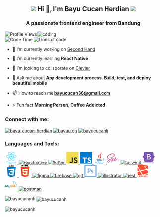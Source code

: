 <h2 align="center"><img src="https://emojis.slackmojis.com/emojis/images/1531849430/4246/blob-sunglasses.gif?1531849430" width="30"/> Hi 👋, I'm Bayu Cucan Herdian <img src="https://media.giphy.com/media/12oufCB0MyZ1Go/giphy.gif" width="50"></h2>
<h3 align="center">A passionate frontend engineer from Bandung</h3>
<img align="right" alt="coding" width="400" src="https://i.pinimg.com/originals/ce/20/67/ce2067f1f3124c21071ebe9ebb6a52d9.gif%22%3E">

![Profile Views](https://komarev.com/ghpvc/?username=bayucucanh&label=Profile%20views&color=0e75b6&style=flat)
![Code Time](https://img.shields.io/badge/Code%20Time-1%2C260%20hrs%204%20mins-blue)
![Lines of code](https://img.shields.io/badge/From%20Hello%20World%20%20I've%20Written-1%20Million%20lines%20of%20code-blue)

- 🔭 I’m currently working on [Second Hand](https://github.com/bayucucanh/SecondHand_Group1)

- 🌱 I’m currently learning **React Native**

- 👯 I’m looking to collaborate on [Clevier](https://github.com/bayucucanh/SecondHand_Group1)

- 💬 Ask me about **App development process. Build, test, and deploy beautiful mobile**

- 📫 How to reach me **bayucucan36@gmail.com**

- ⚡ Fun fact **Morning Person, Coffee Addicted**

<h3 align="left">Connect with me:</h3>
<p align="left">
<a href="https://linkedin.com/in/bayu-cucan-herdian" target="blank"><img align="center" src="https://raw.githubusercontent.com/rahuldkjain/github-profile-readme-generator/master/src/images/icons/Social/linked-in-alt.svg" alt="bayu-cucan-herdian" height="30" width="40" /></a>
<a href="https://instagram.com/bayuu.ch" target="blank"><img align="center" src="https://raw.githubusercontent.com/rahuldkjain/github-profile-readme-generator/master/src/images/icons/Social/instagram.svg" alt="bayuu.ch" height="30" width="40" /></a>
<a href="https://dribbble.com/bayucucanh" target="blank"><img align="center" src="https://raw.githubusercontent.com/rahuldkjain/github-profile-readme-generator/master/src/images/icons/Social/dribbble.svg" alt="bayucucanh" height="30" width="40" /></a>
</p>

<h3 align="left">Languages and Tools:</h3>
<p align="left"> <a href="https://reactjs.org/" target="_blank" rel="noreferrer"> <img src="https://raw.githubusercontent.com/devicons/devicon/master/icons/react/react-original-wordmark.svg" alt="react" width="40" height="40"/> </a> <a href="https://reactnative.dev/" target="_blank" rel="noreferrer"> <img src="https://reactnative.dev/img/header_logo.svg" alt="reactnative" width="40" height="40"/> </a> <a href="https://flutter.dev" target="_blank" rel="noreferrer"> <img src="https://www.vectorlogo.zone/logos/flutterio/flutterio-icon.svg" alt="flutter" width="40" height="40"/> </a> <a href="https://developer.mozilla.org/en-US/docs/Web/JavaScript" target="_blank" rel="noreferrer"> <img src="https://raw.githubusercontent.com/devicons/devicon/master/icons/javascript/javascript-original.svg" alt="javascript" width="40" height="40"/> </a> <a href="https://www.typescriptlang.org/" target="_blank" rel="noreferrer"> <img src="https://raw.githubusercontent.com/devicons/devicon/master/icons/typescript/typescript-original.svg" alt="typescript" width="40" height="40"/> </a> <a href="https://www.java.com" target="_blank" rel="noreferrer"> <img src="https://raw.githubusercontent.com/devicons/devicon/master/icons/java/java-original.svg" alt="java" width="40" height="40"/> </a> <a href="https://sass-lang.com" target="_blank" rel="noreferrer"> <img src="https://raw.githubusercontent.com/devicons/devicon/master/icons/sass/sass-original.svg" alt="sass" width="40" height="40"/> </a> <a href="https://tailwindcss.com/" target="_blank" rel="noreferrer"> <img src="https://www.vectorlogo.zone/logos/tailwindcss/tailwindcss-icon.svg" alt="tailwind" width="40" height="40"/> </a> <a href="https://getbootstrap.com" target="_blank" rel="noreferrer"> <img src="https://raw.githubusercontent.com/devicons/devicon/master/icons/bootstrap/bootstrap-plain-wordmark.svg" alt="bootstrap" width="40" height="40"/> </a> <a href="https://www.w3schools.com/css/" target="_blank" rel="noreferrer"> <img src="https://raw.githubusercontent.com/devicons/devicon/master/icons/css3/css3-original-wordmark.svg" alt="css3" width="40" height="40"/> </a> <a href="https://www.w3.org/html/" target="_blank" rel="noreferrer"> <img src="https://raw.githubusercontent.com/devicons/devicon/master/icons/html5/html5-original-wordmark.svg" alt="html5" width="40" height="40"/> </a> <a href="https://www.figma.com/" target="_blank" rel="noreferrer"> <img src="https://www.vectorlogo.zone/logos/figma/figma-icon.svg" alt="figma" width="40" height="40"/> </a> <a href="https://firebase.google.com/" target="_blank" rel="noreferrer"> <img src="https://www.vectorlogo.zone/logos/firebase/firebase-icon.svg" alt="firebase" width="40" height="40"/> </a> <a href="https://git-scm.com/" target="_blank" rel="noreferrer"> <img src="https://www.vectorlogo.zone/logos/git-scm/git-scm-icon.svg" alt="git" width="40" height="40"/> </a> <a href="https://www.photoshop.com/en" target="_blank" rel="noreferrer"> <img src="https://raw.githubusercontent.com/devicons/devicon/master/icons/photoshop/photoshop-line.svg" alt="photoshop" width="40" height="40"/> </a> <a href="https://www.adobe.com/in/products/illustrator.html" target="_blank" rel="noreferrer"> <img src="https://www.vectorlogo.zone/logos/adobe_illustrator/adobe_illustrator-icon.svg" alt="illustrator" width="40" height="40"/> </a> <a href="https://jestjs.io" target="_blank" rel="noreferrer"> <img src="https://www.vectorlogo.zone/logos/jestjsio/jestjsio-icon.svg" alt="jest" width="40" height="40"/> </a> <a href="https://laravel.com/" target="_blank" rel="noreferrer"> <img src="https://raw.githubusercontent.com/devicons/devicon/master/icons/laravel/laravel-plain-wordmark.svg" alt="laravel" width="40" height="40"/> </a> <a href="https://www.mysql.com/" target="_blank" rel="noreferrer"> <img src="https://raw.githubusercontent.com/devicons/devicon/master/icons/mysql/mysql-original-wordmark.svg" alt="mysql" width="40" height="40"/> </a> <a href="https://postman.com" target="_blank" rel="noreferrer"> <img src="https://www.vectorlogo.zone/logos/getpostman/getpostman-icon.svg" alt="postman" width="40" height="40"/> </a></p>

<p><img align="left" src="https://github-readme-stats.vercel.app/api/top-langs?username=bayucucanh&show_icons=true&locale=en&layout=compact" alt="bayucucanh" /></p>

<p>&nbsp;<img align="center" src="https://github-readme-stats.vercel.app/api?username=bayucucanh&show_icons=true&locale=en" alt="bayucucanh" /></p>

<p><img align="center" src="https://github-readme-streak-stats.herokuapp.com/?user=bayucucanh&" alt="bayucucanh" /></p>
